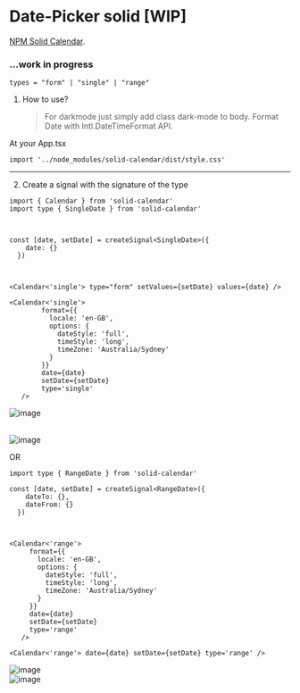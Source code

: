 # Date-Picker solid [WIP]

[NPM Solid Calendar](https://www.npmjs.com/package/solid-calendar?activeTab=readme).

### ...work in progress

```
types = "form" | "single" | "range"
```

1. How to use?
   > For darkmode just simply add class dark-mode to body.
   > Format Date with Intl.DateTimeFormat API.
   
At your App.tsx

```
import '../node_modules/solid-calendar/dist/style.css'
```

---

2. Create a signal with the signature of the type

```
import { Calendar } from 'solid-calendar'
import type { SingleDate } from 'solid-calendar'



const [date, setDate] = createSignal<SingleDate>({
    date: {}
  })



<Calendar<'single'> type="form" setValues={setDate} values={date} />

<Calendar<'single'>
        format={{
          locale: 'en-GB',
          options: {
            dateStyle: 'full',
            timeStyle: 'long',
            timeZone: 'Australia/Sydney'
          }
        }}
        date={date}
        setDate={setDate}
        type='single'
   />
```

![image](https://github.com/c4miloarriagada/Calendar/assets/95378920/20cabf26-1018-44c1-9817-ff5956696e27)

\
![image](https://github.com/c4miloarriagada/Calendar/assets/95378920/e917e9b3-2834-4ed7-9922-dbee8accbd31)


OR

```
import type { RangeDate } from 'solid-calendar'

const [date, setDate] = createSignal<RangeDate>({
    dateTo: {},
    dateFrom: {}
  })



<Calendar<'range'>
     format={{
       locale: 'en-GB',
       options: {
         dateStyle: 'full',
         timeStyle: 'long',
         timeZone: 'Australia/Sydney'
       }
     }}
     date={date}
     setDate={setDate}
     type='range'
   />

<Calendar<'range'> date={date} setDate={setDate} type='range' />
```

![image](https://github.com/c4miloarriagada/Calendar/assets/95378920/5577ff75-9f3d-40f4-8c7e-de826473c03c)
\
![image](https://github.com/c4miloarriagada/Calendar/assets/95378920/33e44898-bd8c-4283-a70b-57906f31ec35)
